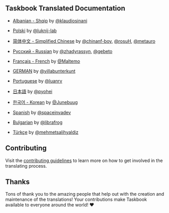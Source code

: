 ## Taskbook Translated Documentation

- [Albanian - Shqip](https://github.com/klaudiosinani/taskbook/blob/master/docs/readme.AL.md) by [@klaudiosinani](https://github.com/klaudiosinani)

- [Polski](https://github.com/klaudiosinani/taskbook/blob/master/docs/readme.PL.md) by [@luknij-lab](https://github.com/luknij-lab)

- [简体中文 - Simplified Chinese](https://github.com/klaudiosinani/taskbook/blob/master/docs/readme.ZH.md) by [@chinanf-boy](https://github.com/chinanf-boy), [@rosuH](https://github.com/rosuH), [@metauro](https://github.com/metauro)

- [Русский - Russian](https://github.com/klaudiosinani/taskbook/blob/master/docs/readme.RU.md) by [@zhadyrassyn](https://github.com/zhadyrassyn), [@gebeto](https://github.com/gebeto)

- [Français - French](https://github.com/klaudiosinani/taskbook/blob/master/docs/readme.FR.md) by [@Maltemo](https://github.com/Maltemo)

- [GERMAN](https://github.com/klaudiosinani/taskbook/blob/master/docs/readme.GER.md) by [@villabunterkunt](https://github.com/villabunterkunt)

- [Portuguese](https://github.com/klaudiosinani/taskbook/blob/master/docs/readme.PT-BR.md) by [@luanrv](https://github.com/luanrv)

- [日本語](https://github.com/klaudiosinani/taskbook/blob/master/docs/readme.JP.md) by [@pyohei](https://github.com/pyohei)

- [한국어 - Korean](https://github.com/klaudiosinani/taskbook/blob/master/docs/readme.KR.md) by [@Junebuug](https://github.com/Junebuug)

- [Spanish](https://github.com/klaudiosinani/taskbook/blob/master/docs/readme.ES.md) by [@spaceinvadev](https://github.com/spaceinvadev)

- [Bulgarian](https://github.com/klaudiosinani/taskbook/blob/master/docs/readme.BG.md) by [@librafrog](https://github.com/librafrog)

- [Türkçe](https://github.com/klaudiosinani/taskbook/blob/master/docs/readme.TR.md) by [@mehmetsalihyaldiz](https://github.com/mehmetsalihyaldiz)

## Contributing

Visit the [contributing guidelines](https://github.com/klaudiosinani/taskbook/blob/master/contributing.md#translating-documentation) to learn more on how to get involved in the translating process.

## Thanks

Tons of thank you to the amazing people that help out with the creation and maintenance of the translations! Your contributions make Taskbook available to everyone around the world! ❤️
